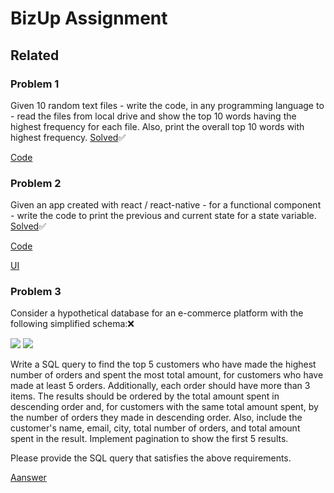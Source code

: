 
# BizUp Assignment




## Related

### Problem 1
Given 10 random text files - write the code, in any programming language to - read the files from local drive and show the top 10 words having the highest frequency for each file. Also, print the overall top 10 words with highest frequency. [Solved](https://github.com/imkuldeepahlawat/bizUp-assignment/tree/main/Problems/problem1)✅

[Code](https://github.com/imkuldeepahlawat/bizUp-assignment/tree/main/Problems/problem1)


### Problem 2
Given an app created with react / react-native - for a functional component - write the code to print the previous and current state for a state variable. [Solved](https://github.com/imkuldeepahlawat/bizUp-assignment/tree/main/Problems/problem2)✅


[Code](https://github.com/imkuldeepahlawat/bizUp-assignment/blob/main/Problems/problem2/src/App.js)

[UI](https://github.com/imkuldeepahlawat/bizUp-assignment/tree/main/Problems/problem2#readme)

### Problem 3
Consider a hypothetical database for an e-commerce platform with the following simplified schema:❌

![](https://github.com/imkuldeepahlawat/bizUp-assignment/assets/84150035/f1d3bc93-66fd-4d87-94e8-926d2390f382)
![](https://github.com/imkuldeepahlawat/bizUp-assignment/assets/84150035/d4c3fc59-ef53-4e04-9c81-ae85a0e4cb0d)


Write a SQL query to find the top 5 customers who have made the highest number of orders and spent the most total amount, for customers who have made at least 5 orders. Additionally, each order should have more than 3 items. The results should be ordered by the total amount spent in descending order and, for customers with the same total amount spent, by the number of orders they made in descending order. Also, include the customer's name, email, city, total number of orders, and total amount spent in the result. Implement pagination to show the first 5 results.

Please provide the SQL query that satisfies the above requirements.


[Aanswer](https://github.com/imkuldeepahlawat/bizUp-assignment)

